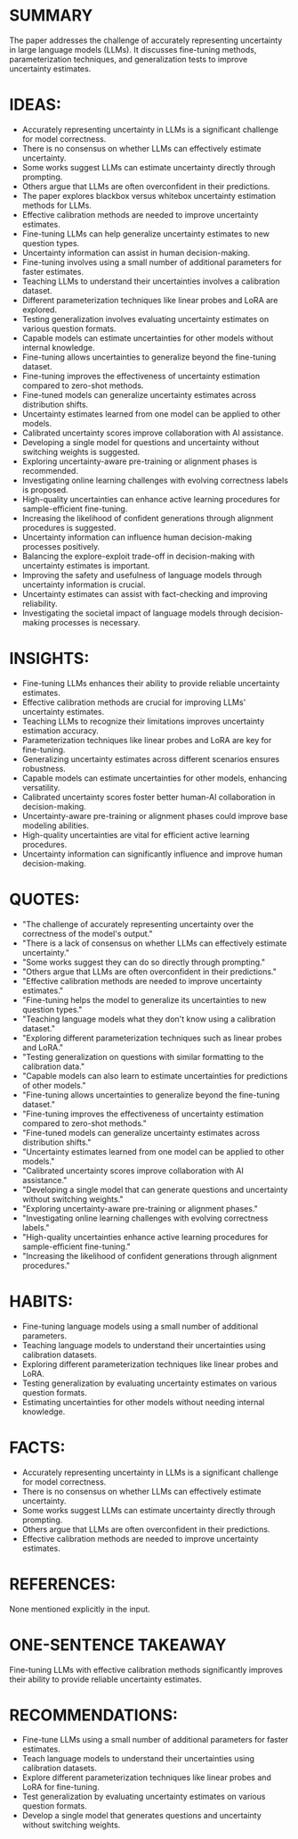 # SUMMARY
The paper addresses the challenge of accurately representing uncertainty in large language models (LLMs). It discusses fine-tuning methods, parameterization techniques, and generalization tests to improve uncertainty estimates.

# IDEAS:
- Accurately representing uncertainty in LLMs is a significant challenge for model correctness.
- There is no consensus on whether LLMs can effectively estimate uncertainty.
- Some works suggest LLMs can estimate uncertainty directly through prompting.
- Others argue that LLMs are often overconfident in their predictions.
- The paper explores blackbox versus whitebox uncertainty estimation methods for LLMs.
- Effective calibration methods are needed to improve uncertainty estimates.
- Fine-tuning LLMs can help generalize uncertainty estimates to new question types.
- Uncertainty information can assist in human decision-making.
- Fine-tuning involves using a small number of additional parameters for faster estimates.
- Teaching LLMs to understand their uncertainties involves a calibration dataset.
- Different parameterization techniques like linear probes and LoRA are explored.
- Testing generalization involves evaluating uncertainty estimates on various question formats.
- Capable models can estimate uncertainties for other models without internal knowledge.
- Fine-tuning allows uncertainties to generalize beyond the fine-tuning dataset.
- Fine-tuning improves the effectiveness of uncertainty estimation compared to zero-shot methods.
- Fine-tuned models can generalize uncertainty estimates across distribution shifts.
- Uncertainty estimates learned from one model can be applied to other models.
- Calibrated uncertainty scores improve collaboration with AI assistance.
- Developing a single model for questions and uncertainty without switching weights is suggested.
- Exploring uncertainty-aware pre-training or alignment phases is recommended.
- Investigating online learning challenges with evolving correctness labels is proposed.
- High-quality uncertainties can enhance active learning procedures for sample-efficient fine-tuning.
- Increasing the likelihood of confident generations through alignment procedures is suggested.
- Uncertainty information can influence human decision-making processes positively.
- Balancing the explore-exploit trade-off in decision-making with uncertainty estimates is important.
- Improving the safety and usefulness of language models through uncertainty information is crucial.
- Uncertainty estimates can assist with fact-checking and improving reliability.
- Investigating the societal impact of language models through decision-making processes is necessary.

# INSIGHTS:
- Fine-tuning LLMs enhances their ability to provide reliable uncertainty estimates.
- Effective calibration methods are crucial for improving LLMs' uncertainty estimates.
- Teaching LLMs to recognize their limitations improves uncertainty estimation accuracy.
- Parameterization techniques like linear probes and LoRA are key for fine-tuning.
- Generalizing uncertainty estimates across different scenarios ensures robustness.
- Capable models can estimate uncertainties for other models, enhancing versatility.
- Calibrated uncertainty scores foster better human-AI collaboration in decision-making.
- Uncertainty-aware pre-training or alignment phases could improve base modeling abilities.
- High-quality uncertainties are vital for efficient active learning procedures.
- Uncertainty information can significantly influence and improve human decision-making.

# QUOTES:
- "The challenge of accurately representing uncertainty over the correctness of the model's output."
- "There is a lack of consensus on whether LLMs can effectively estimate uncertainty."
- "Some works suggest they can do so directly through prompting."
- "Others argue that LLMs are often overconfident in their predictions."
- "Effective calibration methods are needed to improve uncertainty estimates."
- "Fine-tuning helps the model to generalize its uncertainties to new question types."
- "Teaching language models what they don't know using a calibration dataset."
- "Exploring different parameterization techniques such as linear probes and LoRA."
- "Testing generalization on questions with similar formatting to the calibration data."
- "Capable models can also learn to estimate uncertainties for predictions of other models."
- "Fine-tuning allows uncertainties to generalize beyond the fine-tuning dataset."
- "Fine-tuning improves the effectiveness of uncertainty estimation compared to zero-shot methods."
- "Fine-tuned models can generalize uncertainty estimates across distribution shifts."
- "Uncertainty estimates learned from one model can be applied to other models."
- "Calibrated uncertainty scores improve collaboration with AI assistance."
- "Developing a single model that can generate questions and uncertainty without switching weights."
- "Exploring uncertainty-aware pre-training or alignment phases."
- "Investigating online learning challenges with evolving correctness labels."
- "High-quality uncertainties enhance active learning procedures for sample-efficient fine-tuning."
- "Increasing the likelihood of confident generations through alignment procedures."

# HABITS:
- Fine-tuning language models using a small number of additional parameters.
- Teaching language models to understand their uncertainties using calibration datasets.
- Exploring different parameterization techniques like linear probes and LoRA.
- Testing generalization by evaluating uncertainty estimates on various question formats.
- Estimating uncertainties for other models without needing internal knowledge.

# FACTS:
- Accurately representing uncertainty in LLMs is a significant challenge for model correctness.
- There is no consensus on whether LLMs can effectively estimate uncertainty.
- Some works suggest LLMs can estimate uncertainty directly through prompting.
- Others argue that LLMs are often overconfident in their predictions.
- Effective calibration methods are needed to improve uncertainty estimates.

# REFERENCES:
None mentioned explicitly in the input.

# ONE-SENTENCE TAKEAWAY
Fine-tuning LLMs with effective calibration methods significantly improves their ability to provide reliable uncertainty estimates.

# RECOMMENDATIONS:
- Fine-tune LLMs using a small number of additional parameters for faster estimates.
- Teach language models to understand their uncertainties using calibration datasets.
- Explore different parameterization techniques like linear probes and LoRA for fine-tuning.
- Test generalization by evaluating uncertainty estimates on various question formats.
- Develop a single model that generates questions and uncertainty without switching weights.